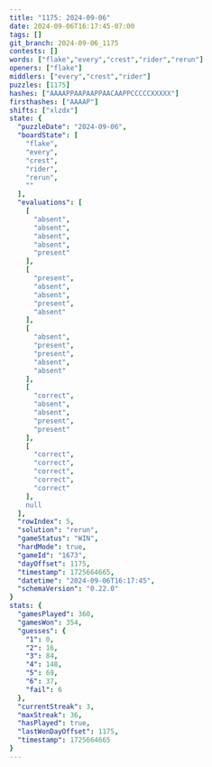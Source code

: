 ```yaml
---
title: "1175: 2024-09-06"
date: 2024-09-06T16:17:45-07:00
tags: []
git_branch: 2024-09-06_1175
contests: []
words: ["flake","every","crest","rider","rerun"]
openers: ["flake"]
middlers: ["every","crest","rider"]
puzzles: [1175]
hashes: ["AAAAPPAAPAAPPAACAAPPCCCCCXXXXX"]
firsthashes: ["AAAAP"]
shifts: ["xlzdx"]
state: {
  "puzzleDate": "2024-09-06",
  "boardState": [
    "flake",
    "every",
    "crest",
    "rider",
    "rerun",
    ""
  ],
  "evaluations": [
    [
      "absent",
      "absent",
      "absent",
      "absent",
      "present"
    ],
    [
      "present",
      "absent",
      "absent",
      "present",
      "absent"
    ],
    [
      "absent",
      "present",
      "present",
      "absent",
      "absent"
    ],
    [
      "correct",
      "absent",
      "absent",
      "present",
      "present"
    ],
    [
      "correct",
      "correct",
      "correct",
      "correct",
      "correct"
    ],
    null
  ],
  "rowIndex": 5,
  "solution": "rerun",
  "gameStatus": "WIN",
  "hardMode": true,
  "gameId": "1673",
  "dayOffset": 1175,
  "timestamp": 1725664665,
  "datetime": "2024-09-06T16:17:45",
  "schemaVersion": "0.22.0"
}
stats: {
  "gamesPlayed": 360,
  "gamesWon": 354,
  "guesses": {
    "1": 0,
    "2": 16,
    "3": 84,
    "4": 148,
    "5": 69,
    "6": 37,
    "fail": 6
  },
  "currentStreak": 3,
  "maxStreak": 36,
  "hasPlayed": true,
  "lastWonDayOffset": 1175,
  "timestamp": 1725664665
}
---
```

<!-- more -->
